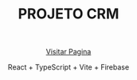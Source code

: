 <div width="100%" align="center">

<h1>PROJETO CRM</h1>
</br>

<a href="https://projeto-web-5d62a.web.app">Visitar Pagina</a>
</br>

<p> React + TypeScript + Vite + Firebase<p>
</br>

</div>
